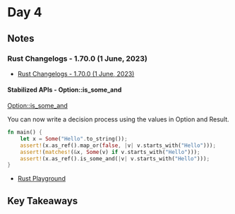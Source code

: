 # Day 4

## Notes

### Rust Changelogs - 1.70.0 (1 June, 2023)

- [Rust Changelogs - 1.70.0 (1 June, 2023)](https://releases.rs/docs/1.70.0/)

#### Stabilized APIs - Option::is_some_and

[Option::is_some_and](https://doc.rust-lang.org/stable/std/option/enum.Option.html#method.is_some_and)

You can now write a decision process using the values in Option and Result.

```rust
fn main() {
    let x = Some("Hello".to_string());
    assert!(x.as_ref().map_or(false, |v| v.starts_with("Hello")));
    assert!(matches!(&x, Some(v) if v.starts_with("Hello")));
    assert!(x.as_ref().is_some_and(|v| v.starts_with("Hello")));
}
```

- [Rust Playground](https://play.rust-lang.org/?version=stable&mode=debug&edition=2021&gist=6002dcfb401f75be0e2b77bda65eb555)

## Key Takeaways
